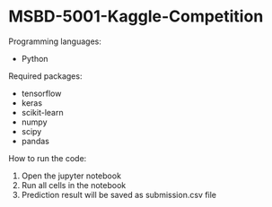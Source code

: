 # MSBD-5001-Kaggle-Competition

Programming languages: 
- Python

Required packages:
- tensorflow
- keras
- scikit-learn
- numpy
- scipy
- pandas

How to run the code:
1. Open the jupyter notebook
2. Run all cells in the notebook
3. Prediction result will be saved as submission.csv file
